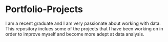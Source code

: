 # Portfolio-Projects
I am a recent graduate and I am very passionate about working with data. 
This repository inclues some of the projects that I have been working on in order to improve 
myself and become more adept at data analysis.
